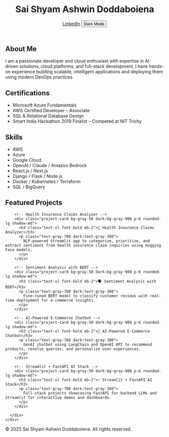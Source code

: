 <!DOCTYPE html>
<html lang="en">
<head>
  <meta charset="UTF-8">
  <meta name="viewport" content="width=device-width, initial-scale=1.0">
  <title>Sai Shyam Ashwin Doddaboiena | Portfolio</title>
  <script src="https://cdn.tailwindcss.com"></script>
  <script>
    tailwind.config = {
      darkMode: 'class',
      theme: { extend: {} },
      plugins: [],
    }
  </script>
</head>
<body class="bg-gray-50 text-gray-900 dark:bg-gray-900 dark:text-gray-100 font-sans transition-colors duration-300">

  <!-- Header -->
  <header class="bg-white dark:bg-gray-800 shadow-md sticky top-0 z-50">
    <div class="container mx-auto px-6 py-4 flex justify-between items-center">
      <h1 class="text-2xl font-bold">Sai Shyam Ashwin Doddaboiena</h1>
      <div class="flex items-center gap-4">
        <a href="https://www.linkedin.com/in/saishyamashwin/" target="_blank" class="text-blue-600 dark:text-blue-400 hover:underline">LinkedIn</a>
        <button id="dark-toggle" class="bg-gray-200 dark:bg-gray-700 text-gray-800 dark:text-gray-200 px-3 py-1 rounded-lg">Dark Mode</button>
      </div>
    </div>
  </header>

  <!-- About Me -->
  <section class="container mx-auto px-6 py-10">
    <h2 class="text-3xl font-semibold mb-4">About Me</h2>
    <p class="text-gray-700 dark:text-gray-300">
      I am a passionate developer and cloud enthusiast with expertise in AI-driven solutions, cloud platforms, and full-stack development. I have hands-on experience building scalable, intelligent applications and deploying them using modern DevOps practices.
    </p>
  </section>

  <!-- Certifications -->
  <section class="bg-white dark:bg-gray-800 py-10">
    <div class="container mx-auto px-6">
      <h2 class="text-3xl font-semibold mb-4">Certifications</h2>
      <ul class="list-disc list-inside text-gray-700 dark:text-gray-300 space-y-2">
        <li>Microsoft Azure Fundamentals</li>
        <li>AWS Certified Developer – Associate</li>
        <li>SQL & Relational Database Design</li>
        <li>Smart India Hackathon 2019 Finalist – Competed at NIT Trichy</li>
      </ul>
    </div>
  </section>

  <!-- Skills -->
  <section class="container mx-auto px-6 py-10">
    <h2 class="text-3xl font-semibold mb-4">Skills</h2>
    <ul class="flex flex-wrap gap-4">
      <li class="bg-blue-100 dark:bg-blue-800 text-blue-800 dark:text-blue-100 px-4 py-2 rounded-full">AWS</li>
      <li class="bg-blue-100 dark:bg-blue-800 text-blue-800 dark:text-blue-100 px-4 py-2 rounded-full">Azure</li>
      <li class="bg-blue-100 dark:bg-blue-800 text-blue-800 dark:text-blue-100 px-4 py-2 rounded-full">Google Cloud</li>
      <li class="bg-blue-100 dark:bg-blue-800 text-blue-800 dark:text-blue-100 px-4 py-2 rounded-full">OpenAI / Claude / Amazon Bedrock</li>
      <li class="bg-blue-100 dark:bg-blue-800 text-blue-800 dark:text-blue-100 px-4 py-2 rounded-full">React.js / Next.js</li>
      <li class="bg-blue-100 dark:bg-blue-800 text-blue-800 dark:text-blue-100 px-4 py-2 rounded-full">Django / Flask / Node.js</li>
      <li class="bg-blue-100 dark:bg-blue-800 text-blue-800 dark:text-blue-100 px-4 py-2 rounded-full">Docker / Kubernetes / Terraform</li>
      <li class="bg-blue-100 dark:bg-blue-800 text-blue-800 dark:text-blue-100 px-4 py-2 rounded-full">SQL / BigQuery</li>
    </ul>
  </section>

  <!-- Featured Projects -->
  <section class="bg-white dark:bg-gray-800 py-10">
    <div class="container mx-auto px-6">
      <h2 class="text-3xl font-semibold mb-6">Featured Projects</h2>
      <div class="grid md:grid-cols-2 gap-6">

        <!-- Health Insurance Claims Analyzer -->
        <div class="project-card bg-gray-50 dark:bg-gray-900 p-6 rounded-lg shadow-md">
          <h3 class="text-xl font-bold mb-2">🔎 Health Insurance Claims Analyzer</h3>
          <p class="text-gray-700 dark:text-gray-300">
            NLP-powered Streamlit app to categorize, prioritize, and extract sentiment from health insurance claim inquiries using Hugging Face models.
          </p>
        </div>

        <!-- Sentiment Analysis with BERT -->
        <div class="project-card bg-gray-50 dark:bg-gray-900 p-6 rounded-lg shadow-md">
          <h3 class="text-xl font-bold mb-2">🗣️ Sentiment Analysis with BERT</h3>
          <p class="text-gray-700 dark:text-gray-300">
            Fine-tuned BERT model to classify customer reviews with real-time deployment for e-commerce insights.
          </p>
        </div>

        <!-- AI-Powered E-Commerce Chatbot -->
        <div class="project-card bg-gray-50 dark:bg-gray-900 p-6 rounded-lg shadow-md">
          <h3 class="text-xl font-bold mb-2">🤖 AI-Powered E-Commerce Chatbot</h3>
          <p class="text-gray-700 dark:text-gray-300">
            GenAI chatbot using LangChain and OpenAI API to recommend products, resolve queries, and personalize user experiences.
          </p>
        </div>

        <!-- Streamlit + FastAPI AI Stack -->
        <div class="project-card bg-gray-50 dark:bg-gray-900 p-6 rounded-lg shadow-md">
          <h3 class="text-xl font-bold mb-2">⚡ Streamlit + FastAPI AI Stack</h3>
          <p class="text-gray-700 dark:text-gray-300">
            Full-stack projects showcasing FastAPI for backend LLMs and Streamlit for interactive demos and dashboards.
          </p>
        </div>

      </div>
    </div>
  </section>

  <!-- Footer -->
  <footer class="bg-gray-100 dark:bg-gray-900 py-6 mt-10">
    <div class="container mx-auto px-6 text-center text-gray-600 dark:text-gray-400">
      &copy; 2025 Sai Shyam Ashwin Doddaboiena. All rights reserved.
    </div>
  </footer>

  <!-- JS -->
  <script>
    // Dark Mode Toggle
    const toggle = document.getElementById('dark-toggle');
    toggle.addEventListener('click', () => {
      document.documentElement.classList.toggle('dark');
      toggle.textContent = document.documentElement.classList.contains('dark') ? 'Light Mode' : 'Dark Mode';
    });
  </script>

</body>
</html>
